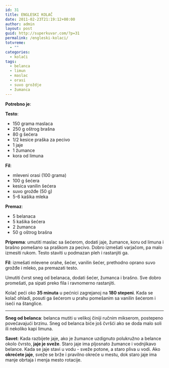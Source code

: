 ```yaml
---
id: 31
title: ENGLESKI KOLAČ
date: 2011-02-23T21:19:12+00:00
author: admin
layout: post
guid: http://superkuvar.com/?p=31
permalink: /engleski-kolaci/
totvreme:
  - ""
categories:
  - kolači
tags:
  - belanca
  - limun
  - maslac
  - orasi
  - suvo groždje
  - žumanca
---
```

**Potrebno je**:

**Testo**:

  * 150 grama maslaca
  * 250 g oštrog brašna
  * 80 g šećera
  * 1/2 kesice praška za pecivo
  * 1 jaje
  * 1 žumance
  * kora od limuna

**Fil**:

  * mleveni orasi (100 grama)
  * 100 g šećera
  * kesica vanilin šećera
  * suvo grožđe (50 g)
  * 5-6 kašika mleka

**Premaz**:

  * 5 belanaca
  * 5 kašika šećera
  * 2 žumanca
  * 50 g oštrog brašna

**Priprema**: umutiti maslac sa šećerom, dodati jaje, žumance, koru od limuna i brašno pomešano sa praškom za pecivo. Dobro izmešati varjačom, pa malo izmesiti rukom. Testo staviti u podmazan pleh i rastanjiti ga.

**Fil**: izmešati mlevene orahe, šećer, vanilin šećer, prethodno oprano suvo grožđe i mleko, pa premazati testo.

Umutiti čvrst sneg od belanaca, dodati šećer, žumanca i brašno. Sve dobro promešati, pa sipati preko fila i ravnomerno rastanjiti.

Kolač peći oko **35 minuta** u pećnici zagrejanoj na **180 stepeni**. Kada se kolač ohladi, posuti ga šećerom u prahu pomešanim sa vanilin šećerom i iseći na štanglice.

---

**Sneg od belanca**: belanca mutiti u velikoj činiji ručnim mikserom, postepeno povećavajući brzinu. Sneg od belanca biće još čvršći ako se doda malo soli ili nekoliko kapi limuna.

**Savet**: Kada razbijete jaje, ako je žumance uzdignuto polukružno a belance okolo čvrsto, **jaje je sveže**. Staro jaje ima pljosnato žumance i vodnjikavo belance. Kada se jaje stavi u vodu - sveže potone, a staro pliva u vodi. Ako **okrećete jaje**, sveže se brže i pravilno okreće u mestu, dok staro jaje ima manje obrtaja i menja mesto rotacije.
